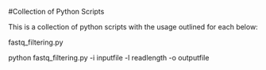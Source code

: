 #Collection of Python Scripts

This is a collection of python scripts with the usage outlined for each below:

fastq_filtering.py

python fastq_filtering.py -i inputfile -l readlength -o outputfile
